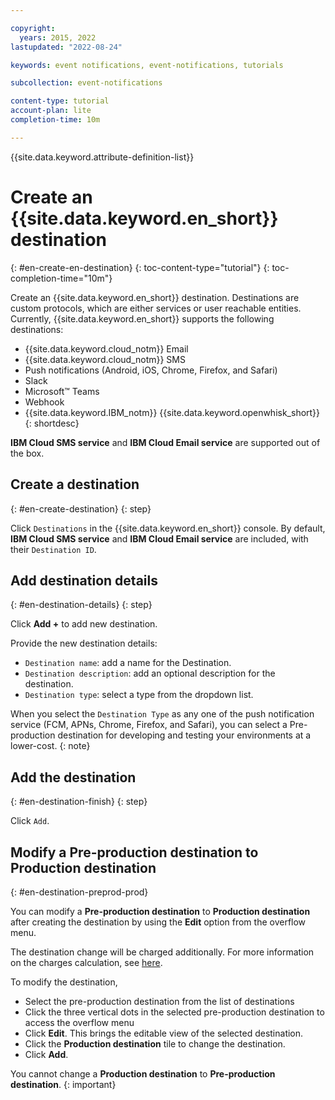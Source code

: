 ```yaml
---

copyright:
  years: 2015, 2022
lastupdated: "2022-08-24"

keywords: event notifications, event-notifications, tutorials

subcollection: event-notifications

content-type: tutorial
account-plan: lite
completion-time: 10m

---
```


{{site.data.keyword.attribute-definition-list}}

# Create an {{site.data.keyword.en_short}} destination
{: #en-create-en-destination}
{: toc-content-type="tutorial"}
{: toc-completion-time="10m"}

Create an {{site.data.keyword.en_short}} destination. Destinations are custom protocols, which are either services or user reachable entities. Currently, {{site.data.keyword.en_short}} supports the following destinations:

- {{site.data.keyword.cloud_notm}} Email
- {{site.data.keyword.cloud_notm}} SMS
- Push notifications (Android, iOS, Chrome, Firefox, and Safari)
- Slack
- Microsoft&trade; Teams
- Webhook
- {{site.data.keyword.IBM_notm}} {{site.data.keyword.openwhisk_short}}
{: shortdesc}

**IBM Cloud SMS service** and **IBM Cloud Email service** are supported out of the box.

## Create a destination
{: #en-create-destination}
{: step}

Click `Destinations` in the {{site.data.keyword.en_short}} console. By default, **IBM Cloud SMS service** and **IBM Cloud Email service** are included, with their `Destination ID`.

## Add destination details
{: #en-destination-details}
{: step}

Click **Add +** to add new destination. 

Provide the new destination details:
- `Destination name`: add a name for the Destination.
- `Destination description`: add an optional description for the destination.
- `Destination type`: select a type from the dropdown list.

When you select the `Destination Type` as any one of the push notification service (FCM, APNs, Chrome, Firefox, and Safari), you can select a Pre-production destination for developing and testing your environments at a lower-cost.
{: note}

## Add the destination
{: #en-destination-finish}
{: step}

Click `Add`.

## Modify a Pre-production destination to Production destination
{: #en-destination-preprod-prod}

You can modify a **Pre-production destination** to **Production destination** after creating the destination by using the **Edit** option from the overflow menu.

The destination change will be charged additionally. For more information on the charges calculation, see [here](/docs/event-notifications?topic=event-notifications-en-destinations-push#en-destinations-push-charge-preprod-to-prod).

To modify the destination, 
- Select the pre-production destination from the list of destinations
- Click the three vertical dots in the selected pre-production destination to access the overflow menu
- Click **Edit**. This brings the editable view of the selected destination.
- Click the **Production destination** tile to change the destination.
- Click **Add**.

You cannot change a **Production destination** to **Pre-production destination**.
{: important}
